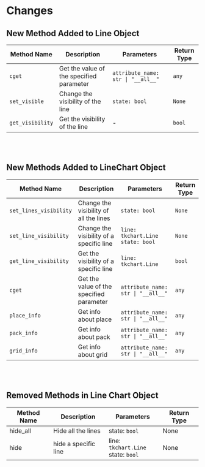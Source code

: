 # Changes

## New Method Added to Line Object

| Method Name      | Description                                    | Parameters                              | Return Type |
|------------------|------------------------------------------------|------------------------------------------|-------------|
| `cget`           | Get the value of the specified parameter      | `attribute_name: str \| "__all__"`       | `any`       |
| `set_visible`    | Change the visibility of the line             | `state: bool`                            | `None`      |
| `get_visibility` | Get the visibility of the line                | -                                        | `bool`      |

<br>
<br>

## New Methods Added to LineChart Object

| Method Name            | Description                                    | Parameters                                       | Return Type |
|------------------------|------------------------------------------------|--------------------------------------------------|-------------|
| `set_lines_visibility` | Change the visibility of all the lines        | `state: bool`                                   | `None`      |
| `set_line_visibility`  | Change the visibility of a specific line      | `line: tkchart.Line`<br>`state: bool`       | `None`      |
| `get_line_visibility`  | Get the visibility of a specific line         | `line: tkchart.Line`                        | `bool`      |
| `cget`        | Get the value of the specified parameter| `attribute_name: str \| "__all__"`       | `any`       |
| `place_info`  | Get info about place                    | `attribute_name: str \| "__all__"`       | `any`       |
| `pack_info`   | Get info about pack                     | `attribute_name: str \| "__all__"`       | `any`       |
| `grid_info`   | Get info about grid                     | `attribute_name: str \| "__all__"`       | `any`       |


<br>
<br>

## Removed Methods in Line Chart Object

| Method Name | Description          | Parameters                                   | Return Type |
|-------------|----------------------|----------------------------------------------|-------------|
| hide_all    | Hide all the lines   | state:  ``bool``                             | None        |
| hide        | hide a specific line | line:  ``tkchart.Line``<br> state:  ``bool`` | None        |
